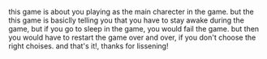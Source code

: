 this game is about you playing as the main charecter in the game.
but the this game is basiclly telling you that you have to stay awake during the game, but if you go to sleep in the game, you would fail the game. but then you would have to restart the game over and over, if you don't choose the right choises. and that's it!, thanks for lissening!